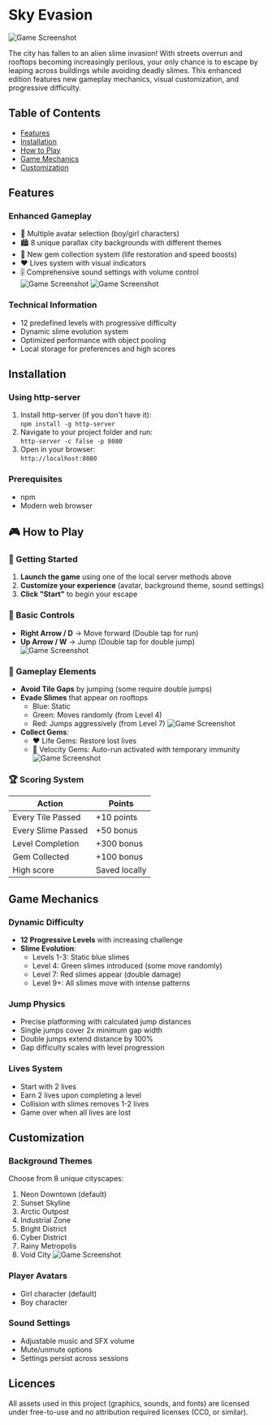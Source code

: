 # Sky Evasion

![Game Screenshot](res/readme/StartScreen.png)

The city has fallen to an alien slime invasion! With streets overrun and rooftops becoming increasingly perilous, your only chance is to escape by leaping across buildings while avoiding deadly slimes. This enhanced edition features new gameplay mechanics, visual customization, and progressive difficulty.

## Table of Contents
- [Features](#features)
- [Installation](#installation)
- [How to Play](#how-to-play)
- [Game Mechanics](#game-mechanics)
- [Customization](#customization)

## Features

### Enhanced Gameplay
- 🏃 Multiple avatar selection (boy/girl characters)
- 🏙️ 8 unique parallax city backgrounds with different themes
- 💎 New gem collection system (life restoration and speed boosts)
- ❤️ Lives system with visual indicators
- 🎚️ Comprehensive sound settings with volume control
![Game Screenshot](res/readme/AvatarSelection.png)
![Game Screenshot](res/readme/SoundSetting.png)

### Technical Information
- 12 predefined levels with progressive difficulty
- Dynamic slime evolution system
- Optimized performance with object pooling
- Local storage for preferences and high scores

## Installation

### Using http-server
1. Install http-server (if you don't have it):  
   `npm install -g http-server`  
2. Navigate to your project folder and run:  
   `http-server -c false -p 8080`  
3. Open in your browser:  
   `http://localhost:8080` 

### Prerequisites
- npm
- Modern web browser

## 🎮 How to Play

### 🚀 Getting Started
1. **Launch the game** using one of the local server methods above
2. **Customize your experience** (avatar, background theme, sound settings)
3. **Click "Start"** to begin your escape

### 🏹️ Basic Controls
- **Right Arrow / D** → Move forward (Double tap for run)
- **Up Arrow / W** → Jump (Double tap for double jump)
![Game Screenshot](res/readme/LifeLost.png)
### 🧩 Gameplay Elements
- **Avoid Tile Gaps** by jumping (some require double jumps)
- **Evade Slimes** that appear on rooftops
  - Blue: Static
  - Green: Moves randomly (from Level 4)
  - Red: Jumps aggressively (from Level 7)
![Game Screenshot](res/readme/GameOverOrWon.png)
- **Collect Gems**:
  - ❤️ Life Gems: Restore lost lives
  - 💎 Velocity Gems: Auto-run activated with temporary immunity
![Game Screenshot](res/readme/Timer.png)

### 🏆 Scoring System
| Action                | Points          |
|-----------------------|-----------------|
| Every Tile Passed     | +10 points      |
| Every Slime Passed    | +50 bonus       |
| Level Completion      | +300 bonus      |
| Gem Collected         | +100 bonus      |
| High score           | Saved locally   |

## Game Mechanics

### Dynamic Difficulty
- **12 Progressive Levels** with increasing challenge
- **Slime Evolution**:
  - Levels 1-3: Static blue slimes
  - Level 4: Green slimes introduced (some move randomly)
  - Level 7: Red slimes appear (double damage)
  - Level 9+: All slimes move with intense patterns

### Jump Physics
- Precise platforming with calculated jump distances
- Single jumps cover 2x minimum gap width
- Double jumps extend distance by 100%
- Gap difficulty scales with level progression

### Lives System
- Start with 2 lives
- Earn 2 lives upon completing a level
- Collision with slimes removes 1-2 lives
- Game over when all lives are lost

## Customization

### Background Themes
Choose from 8 unique cityscapes:
1. Neon Downtown (default)
2. Sunset Skyline
3. Arctic Outpost
4. Industrial Zone
5. Bright District
6. Cyber District
7. Rainy Metropolis
8. Void City
![Game Screenshot](res/readme/BackgroundOptions.png)
### Player Avatars
- Girl character (default)
- Boy character

### Sound Settings
- Adjustable music and SFX volume
- Mute/unmute options
- Settings persist across sessions


## Licences
All assets used in this project (graphics, sounds, and fonts) are licensed under free-to-use and no attribution required licenses (CC0, or similar).

